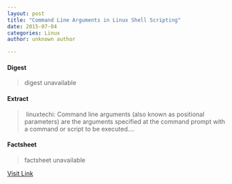 ```yaml
---
layout: post
title: "Command Line Arguments in Linux Shell Scripting"
date: 2015-07-04
categories: Linux
author: unknown author

---
```



#### Digest
>digest unavailable

#### Extract
>&nbsp;linuxtechi: Command line arguments (also known as positional parameters) are the arguments specified at the command prompt with a command or script to be executed....

#### Factsheet
>factsheet unavailable

[Visit Link](http://www.linuxtoday.com/developer/command-line-arguments-in-linux-shell-scripting-150604214011.html)


